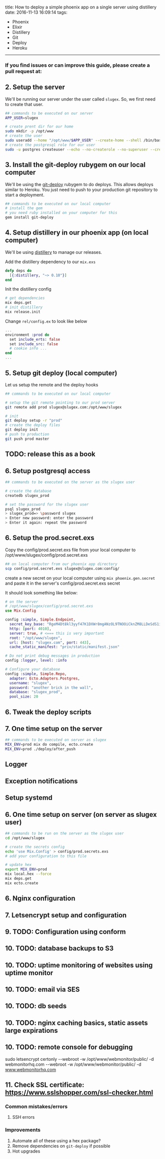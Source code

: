title: How to deploy a simple phoenix app on a single server using distillery
date: 2016-11-13 16:09:14
tags:
- Phoenix
- Elixir
- Distillery
- Git
- Deploy
- Heroku
---

### If you find issues or can improve this guide, please create a pull request at:


## 2. Setup the server
We'll be running our server under the user called `slugex`. So, we first need
to create that user.

```sh
## commands to be executed on our server
APP_USER=slugex

# create prent dir for our home
sudo mkdir -p /opt/www
# create the user
sudo useradd --home "/opt/www/$APP_USER" --create-home --shell /bin/bash $APP_USER
# create the postgresql role for our user
sudo -u postgres createuser --echo --no-createrole --no-superuser --createdb $APP_USER
```

## 3. Install the git-deploy rubygem on our local computer
We'll be using the [git-deploy](https://github.com/mislav/git-deploy) rubygem to
do deploys. This allows deploys similar to Heroku. You just need to push to your
  production git repository to start a deployment.

```sh
## commands to be executed on our local computer
# install the gem
# you need ruby installed on your computer for this
gem install git-deploy
```

## 4. Setup distillery in our phoenix app (on local computer)
We'll be using [distillery](https://github.com/bitwalker/distillery) to manage our releases.

Add the distillery dependency to our `mix.exs`

```elixir
defp deps do
  [{:distillery, "~> 0.10"}]
end
```

Init the distillery config
```sh
# get dependencies
mix deps.get
# init distillery
mix release.init
```

Change `rel/config.ex` to look like below

```elixir
...
environment :prod do
  set include_erts: false
  set include_src: false
  # cookie info ...
end
...
```

## 5. Setup git deploy (local computer)
Let us setup the remote and the deploy hooks

```sh
## commands to be executed on our local computer

# setup the git remote pointing to our prod server
git remote add prod slugex@slugex.com:/opt/www/slugex

# init
git deploy setup -r "prod"
# create the deploy files
git deploy init
# push to production
git push prod master
```

## TODO: release this as a book

## 6. Setup postgresql access

```sh
## commands to be executed on the server as the slugex user

# create the database
createdb slugex_prod

# set the password for the slugex user
psql slugex_prod
> slugex_prod=> \password slugex
> Enter new password: enter the password
> Enter it again: repeat the password
```

## 6. Setup the prod.secret.exs
Copy the config/prod.secret.exs file from your local computer to /opt/www/slugex/config/prod.secret.exs

```sh
## on local computer from our phoenix app directory
scp config/prod.secret.exs slugex@slugex.com:config/
```

create a new secret on your local computer using `mix phoenix.gen.secret` and
paste it in the server's config/prod.secret.exs secret

It should look something like below:

```elixir
# on the server
# /opt/www/slugex/config/prod.secret.exs
use Mix.Config

config :simple, Simple.Endpoint,
  secret_key_base: "RgeM4Dt8kl3yyf47K1DXWr8mgANzOL9TNOOiCknZM8LLDeSdS1ia5Vc2HkmKhy68"
  http: [port: 4010],
  server: true, # <=== this is very important
  root: "/opt/www/slugex",
  url: [host: "slugex.com", port: 443],
  cache_static_manifest: "priv/static/manifest.json"

# Do not print debug messages in production
config :logger, level: :info

# Configure your database
config :simple, Simple.Repo,
  adapter: Ecto.Adapters.Postgres,
  username: "slugex",
  password: "another brick in the wall",
  database: "slugex_prod",
  pool_size: 20
```

## 6. Tweak the deploy scripts

## 7. One time setup on the server

```sh
## commands to be executed on server as slugex
MIX_ENV=prod mix do compile, ecto.create
MIX_ENV=prod ./deploy/after_push
```

## Logger

## Exception notifications

## Setup systemd

## 6. One time setup on server (on server as slugex user)

```sh
## commands to be run on the server as the slugex user
cd /opt/www/slugex

# create the secrets config
echo 'use Mix.Config' > config/prod.secrets.exs
# add your configuration to this file

# update hex
export MIX_ENV=prod
mix local.hex --force
mix deps.get
mix ecto.create

```


## 6. Nginx configuration

## 7. Letsencrypt setup and configuration

## 9. TODO: Configuration using conform

## 10. TODO: database backups to S3
## 10. TODO: uptime monitoring of websites using uptime monitor
## 10. TODO: email via SES
## 10. TODO: db seeds
## 10. TODO: nginx caching basics, static assets large expirations
## 10. TODO: remote console for debugging
sudo letsencrypt certonly --webroot -w /opt/www/webmonitor/public/ -d webmonitorhq.com  --webroot -w /opt/www/webmonitor/public/ -d www.webmonitorhq.com

## 11. Check SSL certificate: https://www.sslshopper.com/ssl-checker.html

### Common mistakes/errors
 1. SSH errors

### Improvements
 1. Automate all of these using a hex package?
 2. Remove dependencies on `git-deploy` if possible
 3. Hot upgrades
